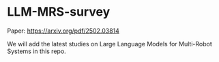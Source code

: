 # LLM-MRS-survey
Paper: https://arxiv.org/pdf/2502.03814

We will add the latest studies on Large Language Models for Multi-Robot Systems in this repo. 
